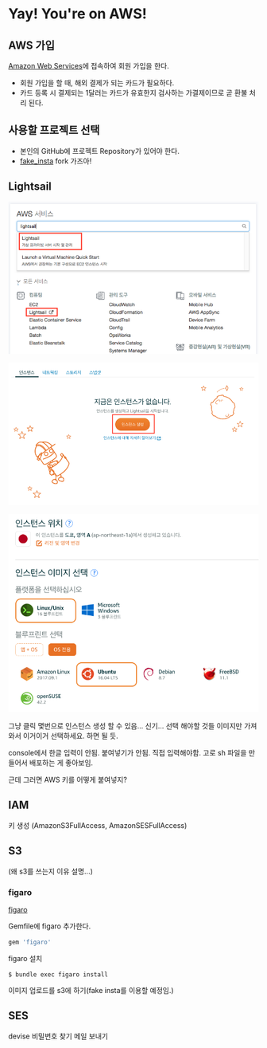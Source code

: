 # Yay! You're on AWS! 

## AWS 가입

[Amazon Web Services](https://aws.amazon.com/ko/)에 접속하여 회원 가입을 한다.
- 회원 가입을 할 때, 해외 결제가 되는 카드가 필요하다.
- 카드 등록 시 결제되는 1달러는 카드가 유효한지 검사하는 가결제이므로 곧 환불 처리 된다.


## 사용할 프로젝트 선택

- 본인의 GitHub에 프로젝트 Repository가 있어야 한다.
- [fake_insta](https://github.com/classtak/fake_insta) fork 가즈아!


## Lightsail


![Lightsail](/images/001.png)


![Create Instance](/images/002.png)


![Instance Configure](/images/003.png)


그냥 클릭 몇번으로 인스턴스 생성 할 수 있음... 신기...
선택 해야할 것들 이미지만 가져와서 이거이거 선택하세요. 하면 될 듯.

console에서 한글 입력이 안됨.
붙여넣기가 안됨. 직접 입력해야함. 고로 sh 파일을 만들어서 배포하는 게 좋아보임.

근데 그러면 AWS 키를 어떻게 붙여넣지?

## IAM

키 생성 (AmazonS3FullAccess, AmazonSESFullAccess)


## S3

(왜 s3를 쓰는지 이유 설명...)

### figaro

[figaro](https://github.com/laserlemon/figaro)

Gemfile에 figaro 추가한다.

```ruby
gem 'figaro'
```

figaro 설치

```console
$ bundle exec figaro install
```


이미지 업로드를 s3에 하기(fake insta를 이용할 예정임.)


## SES


devise 비밀번호 찾기 메일 보내기

